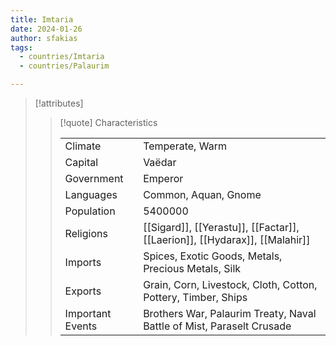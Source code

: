 ```yaml
---
title: Imtaria
date: 2024-01-26
author: sfakias
tags:
  - countries/Imtaria
  - countries/Palaurim

---
```

> [!attributes]
> 
> > [!quote] Characteristics
> >
> > | | |
> > | --- | --- |
> > | Climate |  Temperate, Warm |
> > | Capital |  Vaëdar |
> > | Government |  Emperor |
> > | Languages |  Common, Aquan, Gnome |
> > | Population |  5400000 |
> > | Religions |  [[Sigard]], [[Yerastu]], [[Factar]], [[Laerion]], [[Hydarax]], [[Malahir]] |
> > | Imports |  Spices, Exotic Goods, Metals, Precious Metals, Silk |
> > | Exports |  Grain, Corn, Livestock, Cloth, Cotton, Pottery, Timber, Ships |
> > | Important Events |  Brothers War, Palaurim Treaty, Naval Battle of Mist, Paraselt Crusade |
